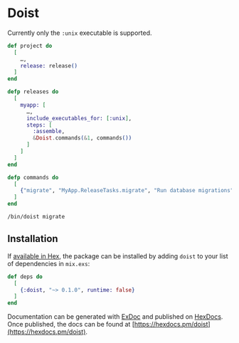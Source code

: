 # Doist

Currently only the `:unix` executable is supported. 

```elixir
def project do
  [
    …,
    release: release()
  ]
end

defp releases do
  [
    myapp: [
      …,
      include_executables_for: [:unix],
      steps: [
        :assemble, 
        &Doist.commands(&1, commands())
      ]
    ]
  ]
end

defp commands do
  [
    {"migrate", "MyApp.ReleaseTasks.migrate", "Run database migrations"}
  ]
end
```

```bash
/bin/doist migrate
```

## Installation

If [available in Hex](https://hex.pm/docs/publish), the package can be installed
by adding `doist` to your list of dependencies in `mix.exs`:

```elixir
def deps do
  [
    {:doist, "~> 0.1.0", runtime: false}
  ]
end
```

Documentation can be generated with [ExDoc](https://github.com/elixir-lang/ex_doc)
and published on [HexDocs](https://hexdocs.pm). Once published, the docs can
be found at [https://hexdocs.pm/doist](https://hexdocs.pm/doist).

